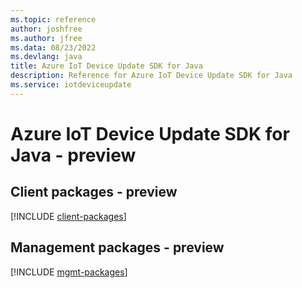 ```yaml
---
ms.topic: reference
author: joshfree
ms.author: jfree
ms.data: 08/23/2022
ms.devlang: java
title: Azure IoT Device Update SDK for Java
description: Reference for Azure IoT Device Update SDK for Java
ms.service: iotdeviceupdate
---
```

# Azure IoT Device Update SDK for Java - preview

## Client packages - preview
[!INCLUDE [client-packages](iot-device-update-client-index.md)]
## Management packages - preview
[!INCLUDE [mgmt-packages](iot-device-update-mgmt-index.md)]
